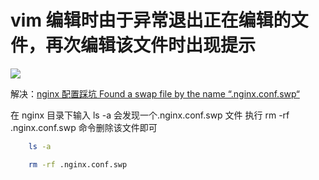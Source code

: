 # vim 编辑时由于异常退出正在编辑的文件，再次编辑该文件时出现提示

<!-- <img src="../.img/vim编辑时由于异常退出正在编辑的文件，再次编辑该文件时出现提示.png" /> -->

![](https://gitee.com/binbin59/imgs/raw/master/Operating-system/Linux/Linux%E7%A2%B0%E5%88%B0%E7%9A%84%E9%97%AE%E9%A2%98/vim%E7%BC%96%E8%BE%91%E6%97%B6%E7%94%B1%E4%BA%8E%E5%BC%82%E5%B8%B8%E9%80%80%E5%87%BA%E6%AD%A3%E5%9C%A8%E7%BC%96%E8%BE%91%E7%9A%84%E6%96%87%E4%BB%B6%EF%BC%8C%E5%86%8D%E6%AC%A1%E7%BC%96%E8%BE%91%E8%AF%A5%E6%96%87%E4%BB%B6%E6%97%B6%E5%87%BA%E7%8E%B0%E6%8F%90%E7%A4%BA.png)

解决：[nginx 配置踩坑 Found a swap file by the name “.nginx.conf.swp“](https://blog.csdn.net/Lostcoders/article/details/125744646)

在 nginx 目录下输入 ls -a 会发现一个.nginx.conf.swp 文件
执行 rm -rf .nginx.conf.swp 命令删除该文件即可

```bash
    ls -a

    rm -rf .nginx.conf.swp
```
